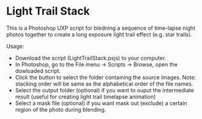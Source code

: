 # Light Trail Stack

This is a Photoshop UXP script for bledning a sequence of time-lapse night photos together to create a long exposure light trail effect (e.g. star trails).

Usage:

* Download the script (LightTrailStack.psjs) to your computer.
* In Photoshop, go to the File menu -> Scripts -> Browse, open the dowloaded script.
* Click the button to select the folder containing the source images. Note: stacking order will be same as the alphabetical order of the file names.
* Select the output folder (optional) if you want to ouput the intermediate result (useful for creating light trail timelapse animation)
* Select a mask file (optional) if you want mask out (exclude) a certain region of the photo during blending.
